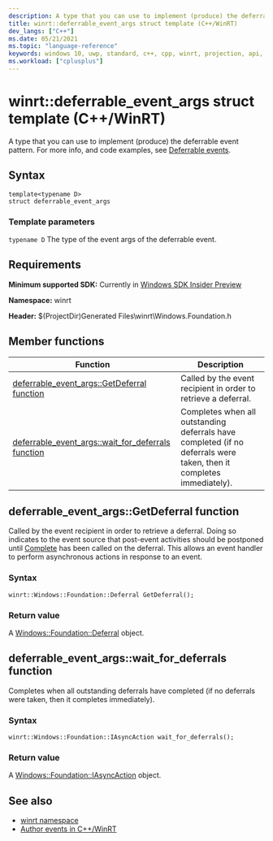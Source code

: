 ```yaml
---
description: A type that you can use to implement (produce) the deferrable event pattern.
title: winrt::deferrable_event_args struct template (C++/WinRT)
dev_langs: ["C++"]
ms.date: 05/21/2021
ms.topic: "language-reference"
keywords: windows 10, uwp, standard, c++, cpp, winrt, projection, api, reference, agile
ms.workload: ["cplusplus"]
---
```


# winrt::deferrable_event_args struct template (C++/WinRT)
A type that you can use to implement (produce) the deferrable event pattern. For more info, and code examples, see [Deferrable events](/windows/uwp/cpp-and-winrt-apis/author-events#deferrable-events).

## Syntax
```cppwinrt
template<typename D>
struct deferrable_event_args
```

### Template parameters
`typename D`
The type of the event args of the deferrable event.

## Requirements
**Minimum supported SDK:** Currently in [Windows SDK Insider Preview](https://www.microsoft.com/software-download/windowsinsiderpreviewSDK)

**Namespace:** winrt

**Header:** $(ProjectDir)Generated Files\winrt\Windows.Foundation.h

## Member functions
|Function|Description|
|------------|-----------------|
|[deferrable_event_args::GetDeferral function](#deferrable_event_argsgetdeferral-function)|Called by the event recipient in order to retrieve a deferral.|
|[deferrable_event_args::wait_for_deferrals function](#deferrable_event_argswait_for_deferrals-function)|Completes when all outstanding deferrals have completed (if no deferrals were taken, then it completes immediately).|

## deferrable_event_args::GetDeferral function
Called by the event recipient in order to retrieve a deferral. Doing so indicates to the event source that post-event activities should be postponed until [Complete](/uwp/api/windows.foundation.deferral.complete) has been called on the deferral. This allows an event handler to perform asynchronous actions in response to an event.

### Syntax
```cppwinrt
winrt::Windows::Foundation::Deferral GetDeferral();
```

### Return value 
A [Windows::Foundation::Deferral](/uwp/api/windows.foundation.deferral) object.

## deferrable_event_args::wait_for_deferrals function
Completes when all outstanding deferrals have completed (if no deferrals were taken, then it completes immediately).

### Syntax
```cppwinrt
winrt::Windows::Foundation::IAsyncAction wait_for_deferrals();
```

### Return value 
A [Windows::Foundation::IAsyncAction](/uwp/api/windows.foundation.iasyncaction) object.

## See also 
* [winrt namespace](winrt.md)
* [Author events in C++/WinRT](/windows/uwp/cpp-and-winrt-apis/author-events)
